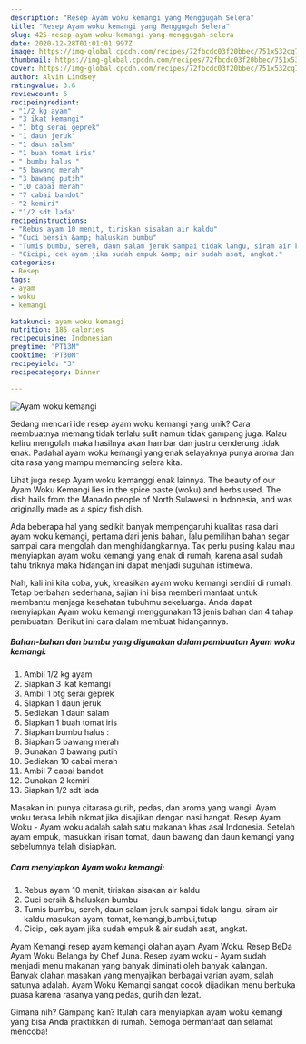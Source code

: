 ```yaml
---
description: "Resep Ayam woku kemangi yang Menggugah Selera"
title: "Resep Ayam woku kemangi yang Menggugah Selera"
slug: 425-resep-ayam-woku-kemangi-yang-menggugah-selera
date: 2020-12-28T01:01:01.997Z
image: https://img-global.cpcdn.com/recipes/72fbcdc03f20bbec/751x532cq70/ayam-woku-kemangi-foto-resep-utama.jpg
thumbnail: https://img-global.cpcdn.com/recipes/72fbcdc03f20bbec/751x532cq70/ayam-woku-kemangi-foto-resep-utama.jpg
cover: https://img-global.cpcdn.com/recipes/72fbcdc03f20bbec/751x532cq70/ayam-woku-kemangi-foto-resep-utama.jpg
author: Alvin Lindsey
ratingvalue: 3.6
reviewcount: 6
recipeingredient:
- "1/2 kg ayam"
- "3 ikat kemangi"
- "1 btg serai geprek"
- "1 daun jeruk"
- "1 daun salam"
- "1 buah tomat iris"
- " bumbu halus "
- "5 bawang merah"
- "3 bawang putih"
- "10 cabai merah"
- "7 cabai bandot"
- "2 kemiri"
- "1/2 sdt lada"
recipeinstructions:
- "Rebus ayam 10 menit, tiriskan sisakan air kaldu"
- "Cuci bersih &amp; haluskan bumbu"
- "Tumis bumbu, sereh, daun salam jeruk sampai tidak langu, siram air kaldu masukan ayam, tomat, kemangi,bumbui,tutup"
- "Cicipi, cek ayam jika sudah empuk &amp; air sudah asat, angkat."
categories:
- Resep
tags:
- ayam
- woku
- kemangi

katakunci: ayam woku kemangi 
nutrition: 185 calories
recipecuisine: Indonesian
preptime: "PT13M"
cooktime: "PT30M"
recipeyield: "3"
recipecategory: Dinner

---
```



![Ayam woku kemangi](https://img-global.cpcdn.com/recipes/72fbcdc03f20bbec/751x532cq70/ayam-woku-kemangi-foto-resep-utama.jpg)

Sedang mencari ide resep ayam woku kemangi yang unik? Cara membuatnya memang tidak terlalu sulit namun tidak gampang juga. Kalau keliru mengolah maka hasilnya akan hambar dan justru cenderung tidak enak. Padahal ayam woku kemangi yang enak selayaknya punya aroma dan cita rasa yang mampu memancing selera kita.

Lihat juga resep Ayam woku kemanggi enak lainnya. The beauty of our Ayam Woku Kemangi lies in the spice paste (woku) and herbs used. The dish hails from the Manado people of North Sulawesi in Indonesia, and was originally made as a spicy fish dish.

Ada beberapa hal yang sedikit banyak mempengaruhi kualitas rasa dari ayam woku kemangi, pertama dari jenis bahan, lalu pemilihan bahan segar sampai cara mengolah dan menghidangkannya. Tak perlu pusing kalau mau menyiapkan ayam woku kemangi yang enak di rumah, karena asal sudah tahu triknya maka hidangan ini dapat menjadi suguhan istimewa.


Nah, kali ini kita coba, yuk, kreasikan ayam woku kemangi sendiri di rumah. Tetap berbahan sederhana, sajian ini bisa memberi manfaat untuk membantu menjaga kesehatan tubuhmu sekeluarga. Anda dapat menyiapkan Ayam woku kemangi menggunakan 13 jenis bahan dan 4 tahap pembuatan. Berikut ini cara dalam membuat hidangannya.

<!--inarticleads1-->

##### Bahan-bahan dan bumbu yang digunakan dalam pembuatan Ayam woku kemangi:

1. Ambil 1/2 kg ayam
1. Siapkan 3 ikat kemangi
1. Ambil 1 btg serai geprek
1. Siapkan 1 daun jeruk
1. Sediakan 1 daun salam
1. Siapkan 1 buah tomat iris
1. Siapkan  bumbu halus :
1. Siapkan 5 bawang merah
1. Gunakan 3 bawang putih
1. Sediakan 10 cabai merah
1. Ambil 7 cabai bandot
1. Gunakan 2 kemiri
1. Siapkan 1/2 sdt lada


Masakan ini punya citarasa gurih, pedas, dan aroma yang wangi. Ayam woku terasa lebih nikmat jika disajikan dengan nasi hangat. Resep Ayam Woku - Ayam woku adalah salah satu makanan khas asal Indonesia. Setelah ayam empuk, masukkan irisan tomat, daun bawang dan daun kemangi yang sebelumnya telah disiapkan. 

<!--inarticleads2-->

##### Cara menyiapkan Ayam woku kemangi:

1. Rebus ayam 10 menit, tiriskan sisakan air kaldu
1. Cuci bersih &amp; haluskan bumbu
1. Tumis bumbu, sereh, daun salam jeruk sampai tidak langu, siram air kaldu masukan ayam, tomat, kemangi,bumbui,tutup
1. Cicipi, cek ayam jika sudah empuk &amp; air sudah asat, angkat.


Ayam Kemangi resep ayam kemangi olahan ayam Ayam Woku. Resep BeDa Ayam Woku Belanga by Chef Juna. Resep ayam woku - Ayam sudah menjadi menu makanan yang banyak diminati oleh banyak kalangan. Banyak olahan masakan yang menyajikan berbagai varian ayam, salah satunya adalah. Ayam Woku Kemangi sangat cocok dijadikan menu berbuka puasa karena rasanya yang pedas, gurih dan lezat. 

Gimana nih? Gampang kan? Itulah cara menyiapkan ayam woku kemangi yang bisa Anda praktikkan di rumah. Semoga bermanfaat dan selamat mencoba!

